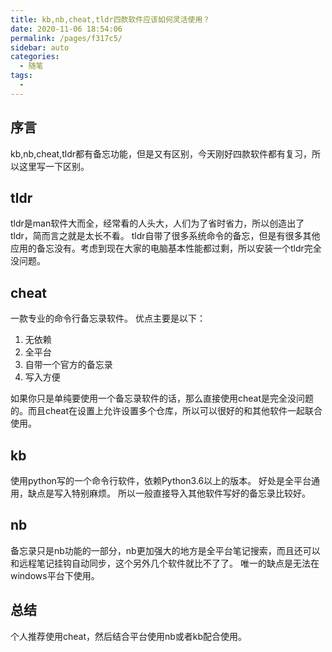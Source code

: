 ```yaml
---
title: kb,nb,cheat,tldr四款软件应该如何灵活使用？
date: 2020-11-06 18:54:06
permalink: /pages/f317c5/
sidebar: auto
categories:
  - 随笔
tags:
  - 
---
```

## 序言

kb,nb,cheat,tldr都有备忘功能，但是又有区别，今天刚好四款软件都有复习，所以这里写一下区别。

## tldr 
tldr是man软件大而全，经常看的人头大，人们为了省时省力，所以创造出了tldr，简而言之就是太长不看。
tldr自带了很多系统命令的备忘，但是有很多其他应用的备忘没有。考虑到现在大家的电脑基本性能都过剩，所以安装一个tldr完全没问题。

## cheat
一款专业的命令行备忘录软件。
优点主要是以下：
1. 无依赖
2. 全平台
3. 自带一个官方的备忘录
4. 写入方便

如果你只是单纯要使用一个备忘录软件的话，那么直接使用cheat是完全没问题的。而且cheat在设置上允许设置多个仓库，所以可以很好的和其他软件一起联合使用。

## kb
使用python写的一个命令行软件，依赖Python3.6以上的版本。
好处是全平台通用，缺点是写入特别麻烦。
所以一般直接导入其他软件写好的备忘录比较好。

## nb
备忘录只是nb功能的一部分，nb更加强大的地方是全平台笔记搜索，而且还可以和远程笔记挂钩自动同步，这个另外几个软件就比不了了。
唯一的缺点是无法在windows平台下使用。

## 总结
个人推荐使用cheat，然后结合平台使用nb或者kb配合使用。
